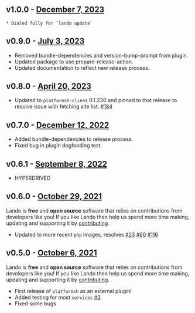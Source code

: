 ## v1.0.0 - [December 7, 2023](https://github.com/lando/platformsh/releases/tag/v1.0.0)
    * Dialed fully for `lando update`

## v0.9.0 - [July 3, 2023](https://github.com/lando/platformsh/releases/tag/v0.9.0)
  * Removed bundle-dependencies and version-bump-prompt from plugin.
  * Updated package to use prepare-release-action.
  * Updated documentation to reflect new release process.

## v0.8.0 - [April 20, 2023](https://github.com/lando/platformsh/releases/tag/v0.8.0)

* Updated to `platformsh-client` 0.1.230 and pinned to that release to resolve issue with fetching site list. [#184](https://github.com/lando/platformsh/issues/184)

## v0.7.0 - [December 12, 2022](https://github.com/lando/platformsh/releases/tag/v0.7.0)

* Added bundle-dependencies to release process.
* Fixed bug in plugin dogfooding test.

## v0.6.1 - [September 8, 2022](https://github.com/lando/platformsh/releases/tag/v0.6.1)

* HYPERDRIVED

## v0.6.0 - [October 29, 2021](https://github.com/lando/platformsh/releases/tag/v0.6.0)

Lando is **free** and **open source** software that relies on contributions from developers like you! If you like Lando then help us spend more time making, updating and supporting it by [contributing](https://github.com/sponsors/lando).

* Updated to more recent `php` images, resolves [#23](https://github.com/lando/platformsh/issues/23) [#60](https://github.com/lando/platformsh/issues/60) [#116](https://github.com/lando/platformsh/issues/116)

## v0.5.0 - [October 6, 2021](https://github.com/lando/platformsh/releases/tag/v0.5.0)

Lando is **free** and **open source** software that relies on contributions from developers like you! If you like Lando then help us spend more time making, updating and supporting it by [contributing](https://github.com/sponsors/lando).

* First release of `platformsh` as an external plugin!
* Added testing for most `services` [#3](https://github.com/lando/platformsh/issues/3)
* Fixed some bugs
